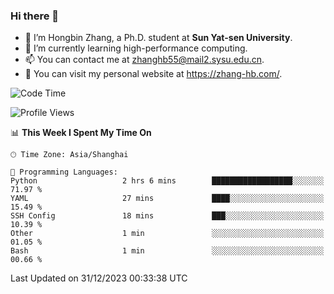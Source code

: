 ### Hi there 👋

- 🔭 I’m Hongbin Zhang, a Ph.D. student at **Sun Yat-sen University**.
- 🌱 I’m currently learning high-performance computing.
- 📫 You can contact me at zhanghb55@mail2.sysu.edu.cn.
- 👀 You can visit my personal website at https://zhang-hb.com/.

<!--START_SECTION:waka-->
![Code Time](http://img.shields.io/badge/Code%20Time-277%20hrs%2019%20mins-blue)

![Profile Views](http://img.shields.io/badge/Profile%20Views-1-blue)

📊 **This Week I Spent My Time On** 

```text
🕑︎ Time Zone: Asia/Shanghai

💬 Programming Languages: 
Python                   2 hrs 6 mins        ██████████████████░░░░░░░   71.97 % 
YAML                     27 mins             ████░░░░░░░░░░░░░░░░░░░░░   15.49 % 
SSH Config               18 mins             ███░░░░░░░░░░░░░░░░░░░░░░   10.39 % 
Other                    1 min               ░░░░░░░░░░░░░░░░░░░░░░░░░   01.05 % 
Bash                     1 min               ░░░░░░░░░░░░░░░░░░░░░░░░░   00.66 % 
```


 Last Updated on 31/12/2023 00:33:38 UTC
<!--END_SECTION:waka-->
